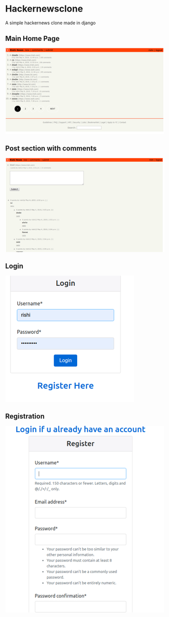 # Hackernewsclone
A simple hackernews clone made in django


## Main Home Page
![1](1.png?raw=true "Main Home page")
## Post section with comments
![2](2.png?raw=true "Comment section ")
## Login
![3](4.png?raw=true "Comment section ")
## Registration
![4](3.png?raw=true "Comment section ")
